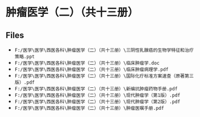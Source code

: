 # 肿瘤医学（二）（共十三册）

## Files

- `F:/医学\医学\西医各科\肿瘤医学（二）（共十三册）\三阴性乳腺癌的生物学特征和治疗策略.ppt`
- `F:/医学\医学\西医各科\肿瘤医学（二）（共十三册）\临床肿瘤学.doc`
- `F:/医学\医学\西医各科\肿瘤医学（二）（共十三册）\临床肿瘤病理学.pdf`
- `F:/医学\医学\西医各科\肿瘤医学（二）（共十三册）\国际化疗标准方案速查（原著第三版）.pdf`
- `F:/医学\医学\西医各科\肿瘤医学（二）（共十三册）\新编抗肿瘤药物手册.pdf`
- `F:/医学\医学\西医各科\肿瘤医学（二）（共十三册）\现代肿瘤学（第1版）.pdf`
- `F:/医学\医学\西医各科\肿瘤医学（二）（共十三册）\现代肿瘤学（第2版）.pdf`
- `F:/医学\医学\西医各科\肿瘤医学（二）（共十三册）\肿瘤医嘱手册.pdf`
